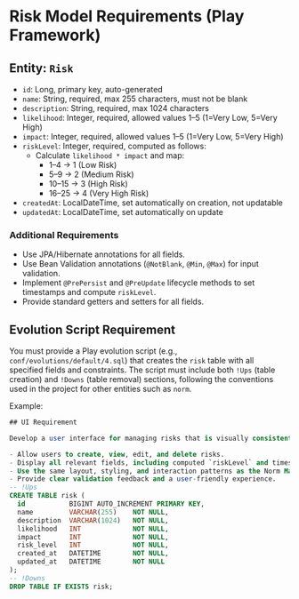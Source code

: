 
# Risk Model Requirements (Play Framework)

## Entity: `Risk`

- `id`: Long, primary key, auto-generated
- `name`: String, required, max 255 characters, must not be blank
- `description`: String, required, max 1024 characters
- `likelihood`: Integer, required, allowed values 1–5 (1=Very Low, 5=Very High)
- `impact`: Integer, required, allowed values 1–5 (1=Very Low, 5=Very High)
- `riskLevel`: Integer, required, computed as follows:
    - Calculate `likelihood * impact` and map:
        - 1–4   → 1 (Low Risk)
        - 5–9   → 2 (Medium Risk)
        - 10–15 → 3 (High Risk)
        - 16–25 → 4 (Very High Risk)
- `createdAt`: LocalDateTime, set automatically on creation, not updatable
- `updatedAt`: LocalDateTime, set automatically on update

### Additional Requirements

- Use JPA/Hibernate annotations for all fields.
- Use Bean Validation annotations (`@NotBlank`, `@Min`, `@Max`) for input validation.
- Implement `@PrePersist` and `@PreUpdate` lifecycle methods to set timestamps and compute `riskLevel`.
- Provide standard getters and setters for all fields.

## Evolution Script Requirement

You must provide a Play evolution script (e.g., `conf/evolutions/default/4.sql`) that creates the `risk` table with all specified fields and constraints. The script must include both `!Ups` (table creation) and `!Downs` (table removal) sections, following the conventions used in the project for other entities such as `norm`.

Example:

```sql
## UI Requirement

Develop a user interface for managing risks that is visually consistent with the existing Norm Management UI in this project. The UI should:

- Allow users to create, view, edit, and delete risks.
- Display all relevant fields, including computed `riskLevel` and timestamps.
- Use the same layout, styling, and interaction patterns as the Norm Management section (see `NormManagement.tsx` and related Astro pages).
- Provide clear validation feedback and a user-friendly experience.
-- !Ups
CREATE TABLE risk (
  id           BIGINT AUTO_INCREMENT PRIMARY KEY,
  name         VARCHAR(255)    NOT NULL,
  description  VARCHAR(1024)   NOT NULL,
  likelihood   INT             NOT NULL,
  impact       INT             NOT NULL,
  risk_level   INT             NOT NULL,
  created_at   DATETIME        NOT NULL,
  updated_at   DATETIME        NOT NULL
);
-- !Downs
DROP TABLE IF EXISTS risk;
```




